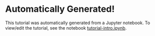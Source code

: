 # Automatically Generated!

This tutorial was automatically generated from a Jupyter notebook.
To view/edit the tutorial, see the notebook [tutorial-intro.ipynb](../notebooks/tutorial-intro.ipynb).

